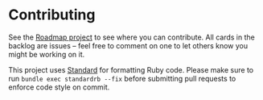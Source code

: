 # Contributing

See the [Roadmap project](https://github.com/joemasilotti/railsdevs.io/projects/2) to see where you can contribute. All cards in the backlog are issues – feel free to comment on one to let others know you might be working on it.

This project uses [Standard](https://github.com/testdouble/standard) for formatting Ruby code. Please make sure to run `bundle exec standardrb --fix` before submitting pull requests to enforce code style on commit.

